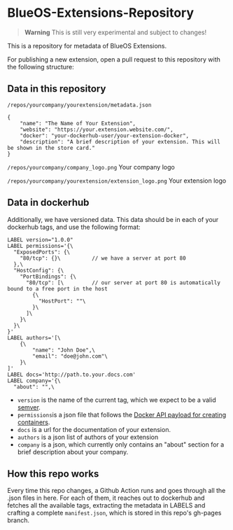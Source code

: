 # BlueOS-Extensions-Repository

> **Warning**
> This is still very experimental and subject to changes!

This is a repository for metadata of BlueOS Extensions.

For publishing a new extension, open a pull request to this repository with the following structure:

## Data in this repository

`/repos/yourcompany/yourextension/metadata.json`
```
{
    "name": "The Name of Your Extension",
    "website": "https://your.extension.website.com/",
    "docker": "your-dockerhub-user/your-extension-docker",
    "description": "A brief description of your extension. This will be shown in the store card."
}
```

`/repos/yourcompany/company_logo.png`
Your company logo

`/repos/yourcompany/yourextension/extension_logo.png`
Your extension logo

## Data in dockerhub

Additionally, we have versioned data. This data should be in each of your dockerhub tags, and use the following format:

```
LABEL version="1.0.0"
LABEL permissions='{\
  "ExposedPorts": {\
    "80/tcp": {}\          // we have a server at port 80
  },\
  "HostConfig": {\
    "PortBindings": {\
      "80/tcp": [\         // our server at port 80 is automatically bound to a free port in the host
        {\
          "HostPort": ""\
        }\
      ]\
    }\
  }\
}'
LABEL authors='[\
    {\
        "name": "John Doe",\
        "email": "doe@john.com"\
    }\
]'
LABEL docs='http://path.to.your.docs.com'
LABEL company='{\
  "about": "",\
```

 - `version` is the name of the current tag, which we expect to be a valid [semver](https://semver.org/).
 - `permissions`is a json file that follows the [Docker API payload for creating containers](https://docs.docker.com/engine/api/v1.41/#tag/Container/operation/ContainerCreate).
 - `docs` is a url for the documentation of your extension.
 - `authors` is a json list of authors of your extension
 - `company` is a json, which currently only contains an "about" section for a brief description about your company.

 ## How this repo works

 Every time this repo changes, a Github Action runs and goes through all the .json files in here. For each of them, it reaches out to dockerhub and fetches all the available tags, extracting the metadata in LABELS and crafting a complete `manifest.json`, which is stored in this repo's gh-pages branch.
